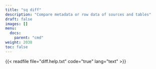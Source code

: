```yaml
---
title: "sq diff"
description: "Compare metadata or row data of sources and tables"
draft: false
images: []
menu:
  docs:
    parent: "cmd"
weight: 2038
toc: false
---
```


{{< readfile file="diff.help.txt" code="true" lang="text" >}}
